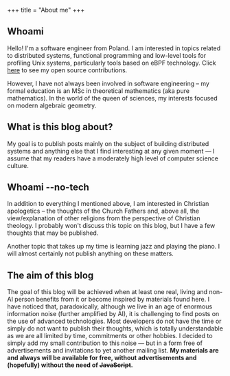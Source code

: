 +++
title = "About me"
+++

## Whoami

Hello! I'm a software engineer from Poland. I am interested in topics related to distributed systems, functional
programming and low-level tools for profiling Unix systems, particularly tools based on eBPF technology. Click
[here](/opensource) to see my open source contributions.

However, I have not always been involved in software engineering – my formal education is an MSc in theoretical
mathematics (aka pure mathematics). In the world of the queen of sciences, my interests focused on modern algebraic
geometry.

## What is this blog about?

My goal is to publish posts mainly on the subject of building distributed systems and anything else that I find
interesting at any given moment — I assume that my readers have a moderately high level of computer science culture.

## Whoami --no-tech

In addition to everything I mentioned above, I am interested in Christian apologetics – the thoughts of the Church
Fathers and, above all, the view/explanation of other religions from the perspective of Christian theology. I probably
won't discuss this topic on this blog, but I have a few thoughts that may be published.

Another topic that takes up my time is learning jazz and playing the piano. I will almost certainly not publish anything
on these matters.

## The aim of this blog

The goal of this blog will be achieved when at least one real, living and non-AI person benefits from it or become
inspired by materials found here. I have noticed that, paradoxically, although we live in an age of enormous information
noise (further amplified by AI), it is challenging to find posts on the use of advanced technologies. Most developers do
not have the time or simply do not want to publish their thoughts, which is totally understandable as we are all limited
by time, commitments or other hobbies. I decided to simply add my small contribution to this noise — but in a form free
of advertisements and invitations to yet another mailing list. __My materials are and always will be available for free,
without advertisements and (hopefully) without the need of ~~JavaScript~~.__
